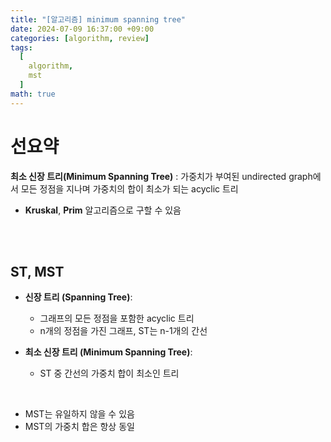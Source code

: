 ```yaml
---
title: "[알고리즘] minimum spanning tree"
date: 2024-07-09 16:37:00 +09:00
categories: [algorithm, review]
tags:
  [
    algorithm,
    mst
  ]
math: true
---
```


# 선요약


**최소 신장 트리(Minimum Spanning Tree)** : 가중치가 부여된 undirected graph에서 모든 정점을 지나며 가중치의 합이 최소가 되는 acyclic 트리

- **Kruskal**, **Prim** 알고리즘으로 구할 수 있음

<br/>
<br/>

## **ST, MST**

- **신장 트리 (Spanning Tree)**:
  - 그래프의 모든 정점을 포함한 acyclic 트리
  - n개의 정점을 가진 그래프, ST는 n-1개의 간선

- **최소 신장 트리 (Minimum Spanning Tree)**:
  - ST 중 간선의 가중치 합이 최소인 트리

<br/>

- MST는 유일하지 않을 수 있음
- MST의 가중치 합은 항상 동일
